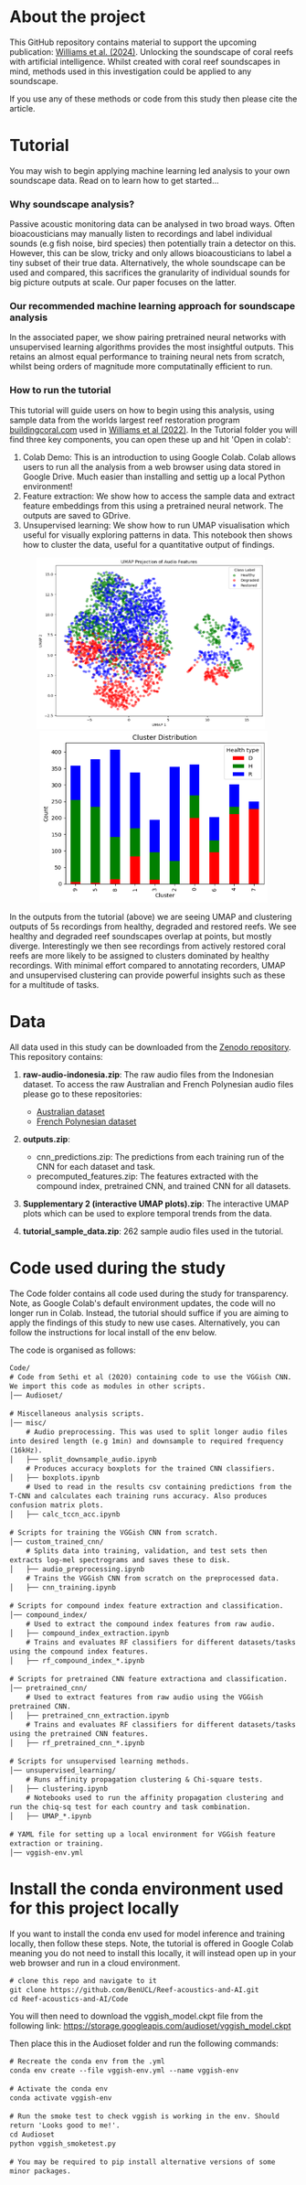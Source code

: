 # About the project

This GitHub repository contains material to support the upcoming publication: [Williams et al. (2024)](https://www.biorxiv.org/content/10.1101/2024.02.02.578582v1). Unlocking the soundscape of coral reefs with artificial intelligence.  Whilst created with coral reef soundscapes in mind, methods used in this investigation could be applied to any soundscape.

If you use any of these methods or code from this study then please cite the article.

# Tutorial
You may wish to begin applying machine learning led analysis to your own soundscape data. Read on to learn how to get started...

### Why soundscape analysis?
Passive acoustic monitoring data can be analysed in two broad ways. Often bioacousticians may manually listen to recordings and label individual sounds (e.g fish noise, bird species) then potentially train a detector on this. However, this can be slow, tricky and only allows bioacousticians to label a tiny subset of their true data. Alternatively, the whole soundscape can be used and compared, this sacrifices the granularity of individual sounds for big picture outputs at scale. Our paper focuses on the latter.

### Our recommended machine learning approach for soundscape analysis
In the associated paper, we show pairing pretrained neural networks with unsupervised learning algorithms provides the most insightful outputs. This retains an almost equal performance to training neural nets from scratch, whilst being orders of magnitude more computatinally efficient to run. 

### How to run the tutorial
This tutorial will guide users on how to begin using this analysis, using sample data from the worlds largest reef restoration program [buildingcoral.com](https://www.buildingcoral.com/) used in [Williams et al (2022)](https://doi.org/10.1016/j.ecolind.2022.108986). In the Tutorial folder you will find three key components, you can open these up and hit 'Open in colab':
1. Colab Demo: This is an introduction to using Google Colab. Colab allows users to run all the analysis from a web browser using data stored in Google Drive. Much easier than installing and settig up a local Python environment! 
2. Feature extraction: We show how to access the sample data and extract feature embeddings from this using a pretrained neural network. The outputs are saved to GDrive.
3. Unsupervised learning: We show how to run UMAP visualisation which useful for visually exploring patterns in data. This notebook then shows how to cluster the data, useful for a quantitative output of findings.

<p align="center">
  <img src="https://github.com/BenUCL/Reef-acoustics-and-AI/blob/main/Tutorial/sample_data_umap.png?raw=true" width="400" height="300" style="margin-right: 10px;" />
  <img src="https://github.com/BenUCL/Reef-acoustics-and-AI/blob/main/Tutorial/sample_data_clustering.png?raw=true" width="400" height="300" />
</p>

In the outputs from the tutorial (above) we are seeing UMAP and clustering outputs of 5s recordings from healthy, degraded and restored reefs. We see healthy and degraded reef soundscapes overlap at points, but mostly diverge. Interestingly we then see recordings from actively restored coral reefs are more likely to be assigned to clusters dominated by healthy recordings. With minimal effort compared to annotating recorders, UMAP and unsupervised clustering can provide powerful insights such as these for a multitude of tasks.

# Data
All data used in this study can be downloaded from the [Zenodo repository](https://zenodo.org/records/14841479). This repository contains:
1. **raw-audio-indonesia.zip**: The raw audio files from the Indonesian dataset. To access the raw Australian and French Polynesian audio files please go to these repositories:
   - [Australian dataset](https://zenodo.org/records/10539938)
   - [French Polynesian dataset](https://zenodo.org/records/10539938)
   
2. **outputs.zip**:
   - cnn_predictions.zip: The predictions from each training run of the CNN for each dataset and task.
   - precomputed_features.zip: The features extracted with the compound index, pretrained CNN, and trained CNN for all datasets.

3. **Supplementary 2 (interactive UMAP plots).zip**: The interactive UMAP plots which can be used to explore temporal trends from the data.

4. **tutorial_sample_data.zip**: 262 sample audio files used in the tutorial.

# Code used during the study
The Code folder contains all code used during the study for transparency. Note, as Google Colab's default environment updates, the code will no longer run in Colab. Instead, the tutorial should suffice if you are aiming to apply the findings of this study to new use cases. Alternatively, you can follow the instructions for local install of the env below. 

The code is organised as follows:

```
Code/
# Code from Sethi et al (2020) containing code to use the VGGish CNN. We import this code as modules in other scripts.
│── Audioset/   

# Miscellaneous analysis scripts.          
│── misc/               
    # Audio preprocessing. This was used to split longer audio files into desired length (e.g 1min) and downsample to required frequency (16kHz).           
│   ├── split_downsample_audio.ipynb  
    # Produces accuracy boxplots for the trained CNN classifiers.
│   ├── boxplots.ipynb                 
    # Used to read in the results csv containing predictions from the T-CNN and calculates each training runs accuracy. Also produces confusion matrix plots.
│   ├── calc_tccn_acc.ipynb      

# Scripts for training the VGGish CNN from scratch.     
│── custom_trained_cnn/         
    # Splits data into training, validation, and test sets then extracts log-mel spectrograms and saves these to disk.
│   ├── audio_preprocessing.ipynb    
    # Trains the VGGish CNN from scratch on the preprocessed data.
│   ├── cnn_training.ipynb  

# Scripts for compound index feature extraction and classification.
│── compound_index/              
    # Used to extract the compound index features from raw audio.
│   ├── compound_index_extraction.ipynb  
    # Trains and evaluates RF classifiers for different datasets/tasks using the compound index features.
│   ├── rf_compound_index_*.ipynb 

# Scripts for pretrained CNN feature extractiona and classification.
│── pretrained_cnn/     
    # Used to extract features from raw audio using the VGGish pretrained CNN.            
│   ├── pretrained_cnn_extraction.ipynb
    # Trains and evaluates RF classifiers for different datasets/tasks using the pretrained CNN features.
│   ├── rf_pretrained_cnn_*.ipynb    

# Scripts for unsupervised learning methods.
│── unsupervised_learning/        
    # Runs affinity propagation clustering & Chi-square tests.
│   ├── clustering.ipynb      
    # Notebooks used to run the affinity propagation clustering and run the chiq-sq test for each country and task combination.           
│   ├── UMAP_*.ipynb           

# YAML file for setting up a local environment for VGGish feature extraction or training.
│── vggish-env.yml                 
```

# Install the conda environment used for this project locally
If you want to install the conda env used for model inference and training locally, then follow these steps. Note, the tutorial is offered in Google Colab meaning you do not need to install this locally, it will instead open up in your web browser and run in a cloud environment.

```
# clone this repo and navigate to it
git clone https://github.com/BenUCL/Reef-acoustics-and-AI.git 
cd Reef-acoustics-and-AI/Code
```

You will then need to download the vggish_model.ckpt file from the following link: 
https://storage.googleapis.com/audioset/vggish_model.ckpt

Then place this in the Audioset folder and run the following commands:

```
# Recreate the conda env from the .yml
conda env create --file vggish-env.yml --name vggish-env 

# Activate the conda env
conda activate vggish-env 

# Run the smoke test to check vggish is working in the env. Should return 'Looks good to me!'.
cd Audioset
python vggish_smoketest.py

# You may be required to pip install alternative versions of some minor packages.
```
